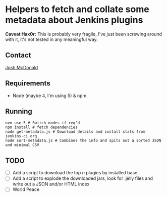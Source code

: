 # Helpers to fetch and collate some metadata about Jenkins plugins

**Caveat Hax0r:** This is probably very fragile, I've just been screwing around with it, it's not
tested in any meaningful way.

## Contact
[Josh McDonald](mailto:jmcdonald@cloudbees.com)


## Requirements
* Node (maybe 4, I'm using 5) & npm

## Running

    nvm use 5 # Switch nodes if req'd
    npm install # fetch dependencies
    node get-metadata.js # Download details and install stats from jenkins-ci.org
    node sort-metadata.js # Combines the info and spits out a sorted JSON and minimal CSV

## TODO

- [ ] Add a script to download the top *n* plugins by installed base
- [ ] Add a script to explode the downloaded jars, look for .jelly files and write out a JSON and/or HTML index
- [ ] World Peace